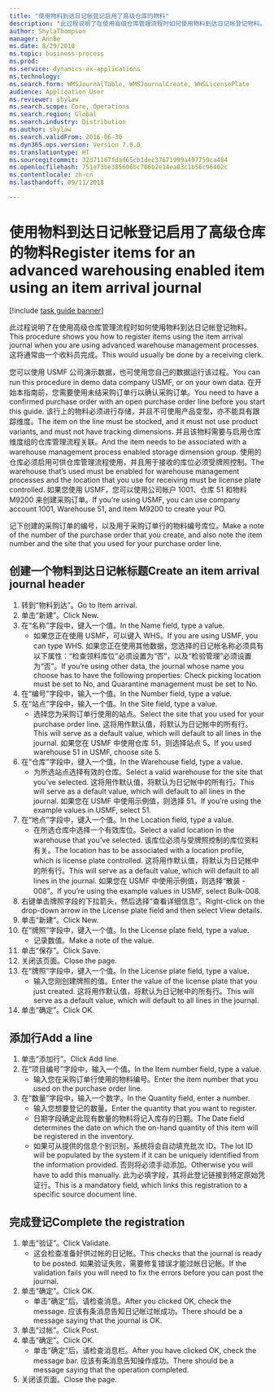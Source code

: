 ```yaml
--- 
title: "使用物料到达日记帐登记启用了高级仓库的物料"
description: "此过程说明了在使用高级仓库管理流程时如何使用物料到达日记帐登记物料。"
author: ShylaThompson
manager: AnnBe
ms.date: 8/29/2018
ms.topic: business-process
ms.prod: 
ms.service: dynamics-ax-applications
ms.technology: 
ms.search.form: WMSJournalTable, WMSJournalCreate, WHSLicensePlate
audience: Application User
ms.reviewer: shylaw
ms.search.scope: Core, Operations
ms.search.region: Global
ms.search.industry: Distribution
ms.author: shylaw
ms.search.validFrom: 2016-06-30
ms.dyn365.ops.version: Version 7.0.0
ms.translationtype: HT
ms.sourcegitcommit: 32d71167fdad65cb1dec37671999a497759ca484
ms.openlocfilehash: 751e73be385606bc706b2e14ea83c1b56c96402c
ms.contentlocale: zh-cn
ms.lasthandoff: 09/11/2018

---
```

# <a name="register-items-for-an-advanced-warehousing-enabled-item-using-an-item-arrival-journal"></a><span data-ttu-id="3823c-103">使用物料到达日记帐登记启用了高级仓库的物料</span><span class="sxs-lookup"><span data-stu-id="3823c-103">Register items for an advanced warehousing enabled item using an item arrival journal</span></span>

[!include [task guide banner](../../includes/task-guide-banner.md)]

<span data-ttu-id="3823c-104">此过程说明了在使用高级仓库管理流程时如何使用物料到达日记帐登记物料。</span><span class="sxs-lookup"><span data-stu-id="3823c-104">This procedure shows you how to register items using the item arrival journal when you are using advanced warehouse management processes.</span></span> <span data-ttu-id="3823c-105">这将通常由一个收料员完成。</span><span class="sxs-lookup"><span data-stu-id="3823c-105">This would usually be done by a receiving clerk.</span></span> 

<span data-ttu-id="3823c-106">您可以使用 USMF 公司演示数据，也可使用您自己的数据运行该过程。</span><span class="sxs-lookup"><span data-stu-id="3823c-106">You can run this procedure in demo data company USMF, or on your own data.</span></span> <span data-ttu-id="3823c-107">在开始本指南前，您需要使用未结采购订单行以确认采购订单。</span><span class="sxs-lookup"><span data-stu-id="3823c-107">You need to have a confirmed purchase order with an open purchase order line before you start this guide.</span></span> <span data-ttu-id="3823c-108">该行上的物料必须进行存储，并且不可使用产品变型，亦不能具有跟踪维度。</span><span class="sxs-lookup"><span data-stu-id="3823c-108">The item on the line must be stocked, and it must not use product variants, and must not have tracking dimensions.</span></span> <span data-ttu-id="3823c-109">并且该物料需要与启用仓库维度组的仓库管理流程关联。</span><span class="sxs-lookup"><span data-stu-id="3823c-109">And the item needs to be associated with a warehouse management process enabled storage dimension group.</span></span> <span data-ttu-id="3823c-110">使用的仓库必须启用可供仓库管理流程使用，并且用于接收的库位必须受牌照控制。</span><span class="sxs-lookup"><span data-stu-id="3823c-110">The warehouse that’s used must be enabled for warehouse management processes and the location that you use for receiving must be license plate controlled.</span></span> <span data-ttu-id="3823c-111">如果您使用 USMF，您可以使用公司帐户 1001、仓库 51 和物料 M9200 来创建采购订单。</span><span class="sxs-lookup"><span data-stu-id="3823c-111">If you’re using USMF, you can use company account 1001, Warehouse 51, and item M9200 to create your PO.</span></span> 

<span data-ttu-id="3823c-112">记下创建的采购订单的编号，以及用于采购订单行的物料编号库位。</span><span class="sxs-lookup"><span data-stu-id="3823c-112">Make a note of the number of the purchase order that you create, and also note the item number and the site that you used for your purchase order line.</span></span>


## <a name="create-an-item-arrival-journal-header"></a><span data-ttu-id="3823c-113">创建一个物料到达日记帐标题</span><span class="sxs-lookup"><span data-stu-id="3823c-113">Create an item arrival journal header</span></span>
1. <span data-ttu-id="3823c-114">转到“物料到达”。</span><span class="sxs-lookup"><span data-stu-id="3823c-114">Go to Item arrival.</span></span>
2. <span data-ttu-id="3823c-115">单击“新建”。</span><span class="sxs-lookup"><span data-stu-id="3823c-115">Click New.</span></span>
3. <span data-ttu-id="3823c-116">在“名称”字段中，键入一个值。</span><span class="sxs-lookup"><span data-stu-id="3823c-116">In the Name field, type a value.</span></span>
    * <span data-ttu-id="3823c-117">如果您正在使用 USMF，可以键入 WHS。</span><span class="sxs-lookup"><span data-stu-id="3823c-117">If you are using USMF, you can type WHS.</span></span> <span data-ttu-id="3823c-118">如果您正在使用其他数据，您选择的日记帐名称必须具有以下属性：“检查领料库位”必须设置为“否”，以及“检验管理”必须设置为“否”。</span><span class="sxs-lookup"><span data-stu-id="3823c-118">If you’re using other data, the journal whose name you choose has to have the following properties: Check picking location must be set to No, and Quarantine management must be set to No.</span></span>  
4. <span data-ttu-id="3823c-119">在“编号”字段中，输入一个值。</span><span class="sxs-lookup"><span data-stu-id="3823c-119">In the Number field, type a value.</span></span>
5. <span data-ttu-id="3823c-120">在“站点”字段中，输入一个值。</span><span class="sxs-lookup"><span data-stu-id="3823c-120">In the Site field, type a value.</span></span>
    * <span data-ttu-id="3823c-121">选择您为采购订单行使用的站点。</span><span class="sxs-lookup"><span data-stu-id="3823c-121">Select the site that you used for your purchase order line.</span></span> <span data-ttu-id="3823c-122">这将用作默认值，将默认为日记帐中的所有行。</span><span class="sxs-lookup"><span data-stu-id="3823c-122">This will serve as a default value, which will default to all lines in the journal.</span></span> <span data-ttu-id="3823c-123">如果您在 USMF 中使用仓库 51，则选择站点 5。</span><span class="sxs-lookup"><span data-stu-id="3823c-123">If you used warehouse 51 in USMF, choose site 5.</span></span>  
6. <span data-ttu-id="3823c-124">在“仓库”字段中，键入一个值。</span><span class="sxs-lookup"><span data-stu-id="3823c-124">In the Warehouse field, type a value.</span></span>
    * <span data-ttu-id="3823c-125">为所选站点选择有效的仓库。</span><span class="sxs-lookup"><span data-stu-id="3823c-125">Select a valid warehouse for the site that you’ve selected.</span></span> <span data-ttu-id="3823c-126">这将用作默认值，将默认为日记帐中的所有行。</span><span class="sxs-lookup"><span data-stu-id="3823c-126">This will serve as a default value, which will default to all lines in the journal.</span></span> <span data-ttu-id="3823c-127">如果您在 USMF 中使用示例值，则选择 51。</span><span class="sxs-lookup"><span data-stu-id="3823c-127">If you’re using the example values in USMF, select 51.</span></span>  
7. <span data-ttu-id="3823c-128">在“地点”字段中，键入一个值。</span><span class="sxs-lookup"><span data-stu-id="3823c-128">In the Location field, type a value.</span></span>
    * <span data-ttu-id="3823c-129">在所选仓库中选择一个有效库位。</span><span class="sxs-lookup"><span data-stu-id="3823c-129">Select a valid location in the warehouse that you’ve selected.</span></span> <span data-ttu-id="3823c-130">该库位必须与受牌照控制的库位资料有关。</span><span class="sxs-lookup"><span data-stu-id="3823c-130">The location has to be associated with a location profile, which is license plate controlled.</span></span> <span data-ttu-id="3823c-131">这将用作默认值，将默认为日记帐中的所有行。</span><span class="sxs-lookup"><span data-stu-id="3823c-131">This will serve as a default value, which will default to all lines in the journal.</span></span> <span data-ttu-id="3823c-132">如果您在 USMF 中使用示例值，则选择“散装 - 008”。</span><span class="sxs-lookup"><span data-stu-id="3823c-132">If you’re using the example values in USMF, select Bulk-008.</span></span>  
8. <span data-ttu-id="3823c-133">右键单击牌照字段的下拉箭头，然后选择“查看详细信息”。</span><span class="sxs-lookup"><span data-stu-id="3823c-133">Right-click on the drop-down arrow in the License plate field and then select View details.</span></span>
9. <span data-ttu-id="3823c-134">单击“新建”。</span><span class="sxs-lookup"><span data-stu-id="3823c-134">Click New.</span></span>
10. <span data-ttu-id="3823c-135">在“牌照”字段中，键入一个值。</span><span class="sxs-lookup"><span data-stu-id="3823c-135">In the License plate field, type a value.</span></span>
    * <span data-ttu-id="3823c-136">记录数值。</span><span class="sxs-lookup"><span data-stu-id="3823c-136">Make a note of the value.</span></span>  
11. <span data-ttu-id="3823c-137">单击“保存”。</span><span class="sxs-lookup"><span data-stu-id="3823c-137">Click Save.</span></span>
12. <span data-ttu-id="3823c-138">关闭该页面。</span><span class="sxs-lookup"><span data-stu-id="3823c-138">Close the page.</span></span>
13. <span data-ttu-id="3823c-139">在“牌照”字段中，键入一个值。</span><span class="sxs-lookup"><span data-stu-id="3823c-139">In the License plate field, type a value.</span></span>
    * <span data-ttu-id="3823c-140">输入您刚创建牌照的值。</span><span class="sxs-lookup"><span data-stu-id="3823c-140">Enter the value of the license plate that you just created.</span></span> <span data-ttu-id="3823c-141">这将用作默认值，将默认为日记帐中的所有行。</span><span class="sxs-lookup"><span data-stu-id="3823c-141">This will serve as a default value, which will default to all lines in the journal.</span></span>  
14. <span data-ttu-id="3823c-142">单击“确定”。</span><span class="sxs-lookup"><span data-stu-id="3823c-142">Click OK.</span></span>

## <a name="add-a-line"></a><span data-ttu-id="3823c-143">添加行</span><span class="sxs-lookup"><span data-stu-id="3823c-143">Add a line</span></span>
1. <span data-ttu-id="3823c-144">单击“添加行”。</span><span class="sxs-lookup"><span data-stu-id="3823c-144">Click Add line.</span></span>
2. <span data-ttu-id="3823c-145">在“项目编号”字段中，输入一个值。</span><span class="sxs-lookup"><span data-stu-id="3823c-145">In the Item number field, type a value.</span></span>
    * <span data-ttu-id="3823c-146">输入您在采购订单行使用的物料编号。</span><span class="sxs-lookup"><span data-stu-id="3823c-146">Enter the item number that you used on the purchase order line.</span></span>  
3. <span data-ttu-id="3823c-147">在“数量”字段中，输入一个数字。</span><span class="sxs-lookup"><span data-stu-id="3823c-147">In the Quantity field, enter a number.</span></span>
    * <span data-ttu-id="3823c-148">输入您想要登记的数量。</span><span class="sxs-lookup"><span data-stu-id="3823c-148">Enter the quantity that you want to register.</span></span>  
    * <span data-ttu-id="3823c-149">日期字段确定此现有数量的物料将记入库存的日期。</span><span class="sxs-lookup"><span data-stu-id="3823c-149">The Date field determines the date on which the on-hand quantity of this item will be registered in the inventory.</span></span>  
    * <span data-ttu-id="3823c-150">如果可从提供的信息个别识别，系统将会自动填充批次 ID。</span><span class="sxs-lookup"><span data-stu-id="3823c-150">The lot ID will be populated by the system if it can be uniquely identified from the information provided.</span></span> <span data-ttu-id="3823c-151">否则将必须手动添加。</span><span class="sxs-lookup"><span data-stu-id="3823c-151">Otherwise you will have to add this manually.</span></span> <span data-ttu-id="3823c-152">此为必填字段，其将此登记链接到特定原始凭证行。</span><span class="sxs-lookup"><span data-stu-id="3823c-152">This is a mandatory field, which links this registration to a specific source document line.</span></span>  

## <a name="complete-the-registration"></a><span data-ttu-id="3823c-153">完成登记</span><span class="sxs-lookup"><span data-stu-id="3823c-153">Complete the registration</span></span>
1. <span data-ttu-id="3823c-154">单击“验证”。</span><span class="sxs-lookup"><span data-stu-id="3823c-154">Click Validate.</span></span>
    * <span data-ttu-id="3823c-155">这会检查准备好供过帐的日记帐。</span><span class="sxs-lookup"><span data-stu-id="3823c-155">This checks that the journal is ready to be posted.</span></span> <span data-ttu-id="3823c-156">如果验证失败，需要修复错误才能过帐日记帐。</span><span class="sxs-lookup"><span data-stu-id="3823c-156">If the validation fails you will need to fix the errors before you can post the journal.</span></span>  
2. <span data-ttu-id="3823c-157">单击“确定”。</span><span class="sxs-lookup"><span data-stu-id="3823c-157">Click OK.</span></span>
    * <span data-ttu-id="3823c-158">单击“确定”后，请检查消息。</span><span class="sxs-lookup"><span data-stu-id="3823c-158">After you clicked OK, check the message.</span></span> <span data-ttu-id="3823c-159">应该有条消息告知日记帐过帐成功。</span><span class="sxs-lookup"><span data-stu-id="3823c-159">There should be a message saying that the journal is OK.</span></span>  
3. <span data-ttu-id="3823c-160">单击“过帐”。</span><span class="sxs-lookup"><span data-stu-id="3823c-160">Click Post.</span></span>
4. <span data-ttu-id="3823c-161">单击“确定”。</span><span class="sxs-lookup"><span data-stu-id="3823c-161">Click OK.</span></span>
    * <span data-ttu-id="3823c-162">单击“确定”后，请检查消息栏。</span><span class="sxs-lookup"><span data-stu-id="3823c-162">After you have clicked OK, check the message bar.</span></span> <span data-ttu-id="3823c-163">应该有条消息告知操作成功。</span><span class="sxs-lookup"><span data-stu-id="3823c-163">There should be a message saying that the operation completed.</span></span>  
5. <span data-ttu-id="3823c-164">关闭该页面。</span><span class="sxs-lookup"><span data-stu-id="3823c-164">Close the page.</span></span>


